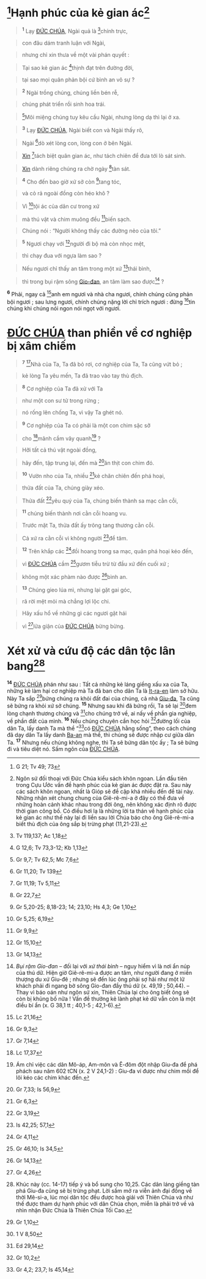 # [^1@-a482626f-86c2-4ef5-a0bc-28ce40b17664]Hạnh phúc của kẻ gian ác[^1-a482626f-86c2-4ef5-a0bc-28ce40b17664]

> <sup><b>1</b></sup> Lạy [ĐỨC CHÚA](), Ngài quả là [^2@-a482626f-86c2-4ef5-a0bc-28ce40b17664]chính trực,
>


> con đâu dám tranh luận với Ngài,
>


> nhưng chỉ xin thưa về một vài phán quyết :
>


> Tại sao kẻ gian ác [^3@-a482626f-86c2-4ef5-a0bc-28ce40b17664]thịnh đạt trên đường đời,
>


> tại sao mọi quân phản bội cứ bình an vô sự ?
>


> <sup><b>2</b></sup> Ngài trồng chúng, chúng liền bén rễ,
>


> chúng phát triển rồi sinh hoa trái.
>


> [^4@-a482626f-86c2-4ef5-a0bc-28ce40b17664]Môi miệng chúng tuy kêu cầu Ngài, nhưng lòng dạ thì lại ở xa.
>


> <sup><b>3</b></sup> Lạy [ĐỨC CHÚA](), Ngài biết con và Ngài thấy rõ,
>


> Ngài [^5@-a482626f-86c2-4ef5-a0bc-28ce40b17664]dò xét lòng con, lòng con ở bên Ngài.
>


> [Xin]() [^6@-a482626f-86c2-4ef5-a0bc-28ce40b17664]tách biệt quân gian ác, như tách chiên để đưa tới lò sát sinh.
>


> [Xin]() dành riêng chúng ra chờ ngày [^7@-a482626f-86c2-4ef5-a0bc-28ce40b17664]tàn sát.
>


> <sup><b>4</b></sup> Cho đến bao giờ xứ sở còn [^8@-a482626f-86c2-4ef5-a0bc-28ce40b17664]tang tóc,
>


> và cỏ rả ngoài đồng còn héo khô ?
>


> Vì [^9@-a482626f-86c2-4ef5-a0bc-28ce40b17664]tội ác của dân cư trong xứ
>


> mà thú vật và chim muông đều [^10@-a482626f-86c2-4ef5-a0bc-28ce40b17664]biến sạch.
>


> Chúng nói : “Người không thấy các đường nẻo của tôi.”
>


> <sup><b>5</b></sup> Ngươi chạy với [^11@-a482626f-86c2-4ef5-a0bc-28ce40b17664]người đi bộ mà còn nhọc mệt,
>


> thì chạy đua với ngựa làm sao ?
>


> Nếu ngươi chỉ thấy an tâm trong một xứ [^12@-a482626f-86c2-4ef5-a0bc-28ce40b17664]thái bình,
>


> thì trong bụi rậm sông [Gio-đan](), an tâm làm sao được[^2-a482626f-86c2-4ef5-a0bc-28ce40b17664] ?
>

<sup><b>6</b></sup> Phải, ngay cả [^13@-a482626f-86c2-4ef5-a0bc-28ce40b17664]anh em ngươi và nhà cha ngươi, chính chúng cũng phản bội ngươi ; sau lưng ngươi, chính chúng nặng lời chỉ trích ngươi : đừng [^14@-a482626f-86c2-4ef5-a0bc-28ce40b17664]tin chúng khi chúng nói ngon nói ngọt với ngươi.


# [ĐỨC CHÚA]() than phiền về cơ nghiệp bị xâm chiếm

> <sup><b>7</b></sup> [^15@-a482626f-86c2-4ef5-a0bc-28ce40b17664]Nhà của Ta, Ta đã bỏ rơi, cơ nghiệp của Ta, Ta cũng vứt bỏ ;
>


> kẻ lòng Ta yêu mến, Ta đã trao vào tay thù địch.
>


> <sup><b>8</b></sup> Cơ nghiệp của Ta đã xử với Ta
>


> như một con sư tử trong rừng ;
>


> nó rống lên chống Ta, vì vậy Ta ghét nó.
>


> <sup><b>9</b></sup> Cơ nghiệp của Ta có phải là một con chim sặc sỡ
>


> cho [^16@-a482626f-86c2-4ef5-a0bc-28ce40b17664]mãnh cầm vây quanh[^3-a482626f-86c2-4ef5-a0bc-28ce40b17664] ?
>


> Hỡi tất cả thú vật ngoài đồng,
>


> hãy đến, tập trung lại, đến mà [^17@-a482626f-86c2-4ef5-a0bc-28ce40b17664]ăn thịt con chim đó.
>


> <sup><b>10</b></sup> Vườn nho của Ta, nhiều [^18@-a482626f-86c2-4ef5-a0bc-28ce40b17664]kẻ chăn chiên đến phá hoại,
>


> thửa đất của Ta, chúng giày xéo.
>


> Thửa đất [^19@-a482626f-86c2-4ef5-a0bc-28ce40b17664]yêu quý của Ta, chúng biến thành sa mạc cằn cỗi,
>


> <sup><b>11</b></sup> chúng biến thành nơi cằn cỗi hoang vu.
>


> Trước mặt Ta, thửa đất ấy trông tang thương cằn cỗi.
>


> Cả xứ ra cằn cỗi vì không người [^20@-a482626f-86c2-4ef5-a0bc-28ce40b17664]để tâm.
>


> <sup><b>12</b></sup> Trên khắp các [^21@-a482626f-86c2-4ef5-a0bc-28ce40b17664]đồi hoang trong sa mạc, quân phá hoại kéo đến,
>


> vì [ĐỨC CHÚA]() cầm [^22@-a482626f-86c2-4ef5-a0bc-28ce40b17664]gươm tiễu trừ từ đầu xứ đến cuối xứ ;
>


> không một xác phàm nào được [^23@-a482626f-86c2-4ef5-a0bc-28ce40b17664]bình an.
>


> <sup><b>13</b></sup> Chúng gieo lúa mì, nhưng lại gặt gai góc,
>


> rã rời mệt mỏi mà chẳng lợi lộc chi.
>


> Hãy xấu hổ về những gì các ngươi gặt hái
>


> vì [^24@-a482626f-86c2-4ef5-a0bc-28ce40b17664]lửa giận của [ĐỨC CHÚA]() bừng bừng.
>


# Xét xử và cứu độ các dân tộc lân bang[^4-a482626f-86c2-4ef5-a0bc-28ce40b17664]
<sup><b>14</b></sup> [ĐỨC CHÚA]() phán như sau : Tất cả những kẻ láng giềng xấu xa của Ta, những kẻ làm hại cơ nghiệp mà Ta đã ban cho dân Ta là [Ít-ra-en]() làm sở hữu. Này Ta sắp [^25@-a482626f-86c2-4ef5-a0bc-28ce40b17664]bứng chúng ra khỏi đất đai của chúng, cả nhà [Giu-đa](), Ta cũng sẽ bứng ra khỏi xứ sở chúng. <sup><b>15</b></sup> Nhưng sau khi đã bứng rồi, Ta sẽ lại [^26@-a482626f-86c2-4ef5-a0bc-28ce40b17664]đem lòng chạnh thương chúng và [^27@-a482626f-86c2-4ef5-a0bc-28ce40b17664]cho chúng trở về, ai nấy về phần gia nghiệp, về phần đất của mình. <sup><b>16</b></sup> Nếu chúng chuyên cần học hỏi [^28@-a482626f-86c2-4ef5-a0bc-28ce40b17664]đường lối của dân Ta, lấy danh Ta mà thề “[^29@-a482626f-86c2-4ef5-a0bc-28ce40b17664]có [ĐỨC CHÚA]() hằng sống”, theo cách chúng đã dạy dân Ta lấy danh [Ba-an]() mà thề, thì chúng sẽ được nhập cư giữa dân Ta. <sup><b>17</b></sup> Nhưng nếu chúng không nghe, thì Ta sẽ bứng dân tộc ấy ; Ta sẽ bứng đi và tiêu diệt nó. Sấm ngôn của [ĐỨC CHÚA]().

[^1-a482626f-86c2-4ef5-a0bc-28ce40b17664]: Ngôn sứ đối thoại với Đức Chúa kiểu sách khôn ngoan. Lần đầu tiên trong Cựu Ước vấn đề hạnh phúc của kẻ gian ác được đặt ra. Sau này các sách khôn ngoan, nhất là Gióp sẽ đề cập khá nhiều đến đề tài này. Những nhận xét chung chung của Giê-rê-mi-a ở đây có thể đưa về những hoàn cảnh khác nhau trong đời ông, nên không xác định rõ được thời gian công bố. Có điều hơi lạ là những lời ta thán về hạnh phúc của kẻ gian ác như thế này lại đi liền sau lời Chúa báo cho ông Giê-rê-mi-a biết thù địch của ông sắp bị trừng phạt (11,21-23).
[^2-a482626f-86c2-4ef5-a0bc-28ce40b17664]: *Bụi rậm Gio-đan* – đối lại với *xứ thái bình* – nguy hiểm vì là nơi ẩn núp của thú dữ. Hiện giờ Giê-rê-mi-a được an tâm, như người đang ở miền thượng du xứ Giu-đê ; nhưng sẽ đến lúc ông phải sợ hãi như một lữ khách phải đi ngang bờ sông Gio-đan đầy thú dữ (x. 49,19 ; 50,44). – Thay vì báo oán như ngôn sứ xin, Thiên Chúa lại cho ông biết ông sẽ còn bị khủng bố nữa ! Vấn đề thưởng kẻ lành phạt kẻ dữ vẫn còn là một điều bí ẩn (x. G 38,1 tt ; 40,1-5 ; 42,1-6).
[^3-a482626f-86c2-4ef5-a0bc-28ce40b17664]: Ám chỉ việc các dân Mô-áp, Am-môn và Ê-đôm đột nhập Giu-đa để phá phách sau năm 602 tCN (x. 2 V 24,1-2) : Giu-đa ví được như chim mồi để lôi kéo các chim khác đến.
[^4-a482626f-86c2-4ef5-a0bc-28ce40b17664]: Khúc này (cc. 14-17) tiếp ý và bổ sung cho 10,25. Các dân láng giềng tàn phá Giu-đa cũng sẽ bị trừng phạt. Lời sấm mở ra viễn ảnh đại đồng về thời Mê-si-a, lúc mọi dân tộc đều được hoà giải với Thiên Chúa và như thế được tham dự hạnh phúc với dân Chúa chọn, miễn là phải trở về và nhìn nhận Đức Chúa là Thiên Chúa Tối Cao.
[^1@-a482626f-86c2-4ef5-a0bc-28ce40b17664]: G 21; Tv 49; 73
[^2@-a482626f-86c2-4ef5-a0bc-28ce40b17664]: Tv 119,137; Ac 1,18
[^3@-a482626f-86c2-4ef5-a0bc-28ce40b17664]: G 12,6; Tv 73,3-12; Kb 1,13
[^4@-a482626f-86c2-4ef5-a0bc-28ce40b17664]: Gr 9,7; Tv 62,5; Mc 7,6
[^5@-a482626f-86c2-4ef5-a0bc-28ce40b17664]: Gr 11,20; Tv 139
[^6@-a482626f-86c2-4ef5-a0bc-28ce40b17664]: Gr 11,19; Tv 5,11
[^7@-a482626f-86c2-4ef5-a0bc-28ce40b17664]: Gr 22,7
[^8@-a482626f-86c2-4ef5-a0bc-28ce40b17664]: Gr 5,20-25; 8,18-23; 14; 23,10; Hs 4,3; Ge 1,10
[^9@-a482626f-86c2-4ef5-a0bc-28ce40b17664]: Gr 5,25; 6,19
[^10@-a482626f-86c2-4ef5-a0bc-28ce40b17664]: Gr 9,9
[^11@-a482626f-86c2-4ef5-a0bc-28ce40b17664]: Gr 15,10
[^12@-a482626f-86c2-4ef5-a0bc-28ce40b17664]: Gr 14,13
[^13@-a482626f-86c2-4ef5-a0bc-28ce40b17664]: Lc 21,16
[^14@-a482626f-86c2-4ef5-a0bc-28ce40b17664]: Gr 9,3
[^15@-a482626f-86c2-4ef5-a0bc-28ce40b17664]: Gr 7,14
[^16@-a482626f-86c2-4ef5-a0bc-28ce40b17664]: Lc 17,37
[^17@-a482626f-86c2-4ef5-a0bc-28ce40b17664]: Gr 7,33; Is 56,9
[^18@-a482626f-86c2-4ef5-a0bc-28ce40b17664]: Gr 6,3
[^19@-a482626f-86c2-4ef5-a0bc-28ce40b17664]: Gr 3,19
[^20@-a482626f-86c2-4ef5-a0bc-28ce40b17664]: Is 42,25; 57,1
[^21@-a482626f-86c2-4ef5-a0bc-28ce40b17664]: Gr 4,11
[^22@-a482626f-86c2-4ef5-a0bc-28ce40b17664]: Gr 46,10; Is 34,5
[^23@-a482626f-86c2-4ef5-a0bc-28ce40b17664]: Gr 14,13
[^24@-a482626f-86c2-4ef5-a0bc-28ce40b17664]: Gr 4,26
[^25@-a482626f-86c2-4ef5-a0bc-28ce40b17664]: Gr 1,10
[^26@-a482626f-86c2-4ef5-a0bc-28ce40b17664]: 1 V 8,50
[^27@-a482626f-86c2-4ef5-a0bc-28ce40b17664]: Ed 29,14
[^28@-a482626f-86c2-4ef5-a0bc-28ce40b17664]: Gr 10,2
[^29@-a482626f-86c2-4ef5-a0bc-28ce40b17664]: Gr 4,2; 23,7; Is 45,14